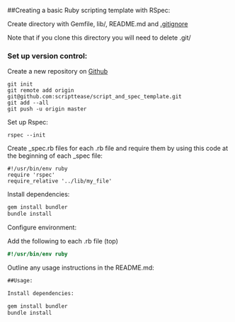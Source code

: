 ##Creating a basic Ruby scripting template with RSpec:

Create directory with Gemfile, lib/, README.md and [.gitignore]("https://github.com/github/gitignore/blob/master/Ruby.gitignore")

Note that if you clone this directory you will need to delete .git/


### Set up version control:
Create a new repository on [Github]("https://github.com/") 

```
git init
git remote add origin git@github.com:scripttease/script_and_spec_template.git
git add --all
git push -u origin master
```


Set up Rspec:

```
rspec --init
```

Create _spec.rb files for each .rb file and require them by using this code
at the beginning of each _spec file:

```
#!/usr/bin/env ruby
require 'rspec'
require_relative '../lib/my_file'
```

Install dependencies:

```sh
gem install bundler
bundle install
```

Configure environment:

Add the following to each .rb file (top)

```ruby
#!/usr/bin/env ruby
```

Outline any usage instructions in the README.md:

```md
##Usage:

Install dependencies:
```

```sh
gem install bundler
bundle install
```

